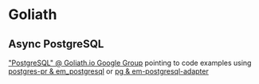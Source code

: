# Goliath

## Async PostgreSQL

["PostgreSQL" @ Goliath.io Google Group](http://groups.google.com/group/goliath-io/browse_thread/thread/82753e5dc6460a8e/97d8aa4360701ed3?lnk=gst&q=postgres#97d8aa4360701ed3)
pointing to code examples using
[postgres-pr & em_postgresql](https://github.com/bruchu/goliath_mongo_postgres) or
[pg & em-postgresql-adapter](https://github.com/bruchu/goliath_mongo_pg)
